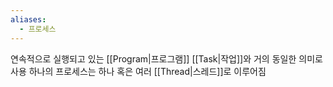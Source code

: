 ```yaml
---
aliases:
  - 프로세스
---
```

연속적으로 실행되고 있는 [[Program|프로그램]]
[[Task|작업]]와 거의 동일한 의미로 사용
하나의 프로세스는 하나 혹은 여러 [[Thread|스레드]]로 이루어짐